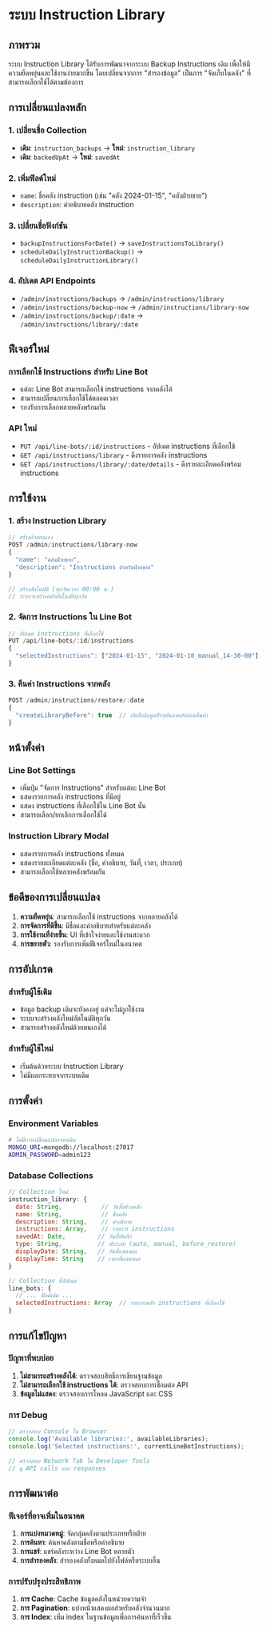 # ระบบ Instruction Library

## ภาพรวม

ระบบ Instruction Library ได้รับการพัฒนาจากระบบ Backup Instructions เดิม เพื่อให้มีความยืดหยุ่นและใช้งานง่ายมากขึ้น โดยเปลี่ยนจากการ "สำรองข้อมูล" เป็นการ "จัดเก็บในคลัง" ที่สามารถเลือกใช้ได้ตามต้องการ

## การเปลี่ยนแปลงหลัก

### 1. เปลี่ยนชื่อ Collection
- **เดิม**: `instruction_backups` → **ใหม่**: `instruction_library`
- **เดิม**: `backedUpAt` → **ใหม่**: `savedAt`

### 2. เพิ่มฟิลด์ใหม่
- `name`: ชื่อคลัง instruction (เช่น "คลัง 2024-01-15", "คลังฝ่ายขาย")
- `description`: คำอธิบายคลัง instruction

### 3. เปลี่ยนชื่อฟังก์ชัน
- `backupInstructionsForDate()` → `saveInstructionsToLibrary()`
- `scheduleDailyInstructionBackup()` → `scheduleDailyInstructionLibrary()`

### 4. อัปเดต API Endpoints
- `/admin/instructions/backups` → `/admin/instructions/library`
- `/admin/instructions/backup-now` → `/admin/instructions/library-now`
- `/admin/instructions/backup/:date` → `/admin/instructions/library/:date`

## ฟีเจอร์ใหม่

### การเลือกใช้ Instructions สำหรับ Line Bot
- แต่ละ Line Bot สามารถเลือกใช้ instructions จากคลังได้
- สามารถเปลี่ยนการเลือกใช้ได้ตลอดเวลา
- รองรับการเลือกหลายคลังพร้อมกัน

### API ใหม่
- `PUT /api/line-bots/:id/instructions` - อัปเดต instructions ที่เลือกใช้
- `GET /api/instructions/library` - ดึงรายการคลัง instructions
- `GET /api/instructions/library/:date/details` - ดึงรายละเอียดคลังพร้อม instructions

## การใช้งาน

### 1. สร้าง Instruction Library
```javascript
// สร้างด้วยตนเอง
POST /admin/instructions/library-now
{
  "name": "คลังฝ่ายขาย",
  "description": "Instructions สำหรับฝ่ายขาย"
}

// สร้างอัตโนมัติ (ทุกวันเวลา 00:00 น.)
// ระบบจะสร้างคลังอัตโนมัติทุกวัน
```

### 2. จัดการ Instructions ใน Line Bot
```javascript
// อัปเดต instructions ที่เลือกใช้
PUT /api/line-bots/:id/instructions
{
  "selectedInstructions": ["2024-01-15", "2024-01-10_manual_14-30-00"]
}
```

### 3. คืนค่า Instructions จากคลัง
```javascript
POST /admin/instructions/restore/:date
{
  "createLibraryBefore": true  // บันทึกข้อมูลปัจจุบันลงคลังก่อนคืนค่า
}
```

## หน้าตั้งค่า

### Line Bot Settings
- เพิ่มปุ่ม "จัดการ Instructions" สำหรับแต่ละ Line Bot
- แสดงรายการคลัง instructions ที่มีอยู่
- แสดง instructions ที่เลือกใช้ใน Line Bot นั้น
- สามารถเลือก/ยกเลิกการเลือกใช้ได้

### Instruction Library Modal
- แสดงรายการคลัง instructions ทั้งหมด
- แสดงรายละเอียดแต่ละคลัง (ชื่อ, คำอธิบาย, วันที่, เวลา, ประเภท)
- สามารถเลือกใช้หลายคลังพร้อมกัน

## ข้อดีของการเปลี่ยนแปลง

1. **ความยืดหยุ่น**: สามารถเลือกใช้ instructions จากหลายคลังได้
2. **การจัดการที่ดีขึ้น**: มีชื่อและคำอธิบายสำหรับแต่ละคลัง
3. **การใช้งานที่ง่ายขึ้น**: UI ที่เข้าใจง่ายและใช้งานสะดวก
4. **การขยายตัว**: รองรับการเพิ่มฟีเจอร์ใหม่ในอนาคต

## การอัปเกรด

### สำหรับผู้ใช้เดิม
- ข้อมูล backup เดิมจะยังคงอยู่ แต่จะไม่ถูกใช้งาน
- ระบบจะสร้างคลังใหม่อัตโนมัติทุกวัน
- สามารถสร้างคลังใหม่ด้วยตนเองได้

### สำหรับผู้ใช้ใหม่
- เริ่มต้นด้วยระบบ Instruction Library
- ไม่มีผลกระทบจากระบบเดิม

## การตั้งค่า

### Environment Variables
```bash
# ไม่มีการเปลี่ยนแปลงจากเดิม
MONGO_URI=mongodb://localhost:27017
ADMIN_PASSWORD=admin123
```

### Database Collections
```javascript
// Collection ใหม่
instruction_library: {
  date: String,           // วันที่สร้างคลัง
  name: String,           // ชื่อคลัง
  description: String,    // คำอธิบาย
  instructions: Array,    // รายการ instructions
  savedAt: Date,         // วันที่บันทึก
  type: String,          // ประเภท (auto, manual, before_restore)
  displayDate: String,   // วันที่แสดงผล
  displayTime: String    // เวลาที่แสดงผล
}

// Collection ที่อัปเดต
line_bots: {
  // ... ฟิลด์เดิม ...
  selectedInstructions: Array  // รายการคลัง instructions ที่เลือกใช้
}
```

## การแก้ไขปัญหา

### ปัญหาที่พบบ่อย
1. **ไม่สามารถสร้างคลังได้**: ตรวจสอบสิทธิ์การเขียนฐานข้อมูล
2. **ไม่สามารถเลือกใช้ instructions ได้**: ตรวจสอบการเชื่อมต่อ API
3. **ข้อมูลไม่แสดง**: ตรวจสอบการโหลด JavaScript และ CSS

### การ Debug
```javascript
// ตรวจสอบ Console ใน Browser
console.log('Available libraries:', availableLibraries);
console.log('Selected instructions:', currentLineBotInstructions);

// ตรวจสอบ Network Tab ใน Developer Tools
// ดู API calls และ responses
```

## การพัฒนาต่อ

### ฟีเจอร์ที่อาจเพิ่มในอนาคต
1. **การแบ่งหมวดหมู่**: จัดกลุ่มคลังตามประเภทหรือฝ่าย
2. **การค้นหา**: ค้นหาคลังตามชื่อหรือคำอธิบาย
3. **การแชร์**: แชร์คลังระหว่าง Line Bot หลายตัว
4. **การสำรองคลัง**: สำรองคลังทั้งหมดไปยังไฟล์หรือระบบอื่น

### การปรับปรุงประสิทธิภาพ
1. **การ Cache**: Cache ข้อมูลคลังในหน่วยความจำ
2. **การ Pagination**: แบ่งหน้าแสดงผลสำหรับคลังจำนวนมาก
3. **การ Index**: เพิ่ม index ในฐานข้อมูลเพื่อการค้นหาที่เร็วขึ้น
